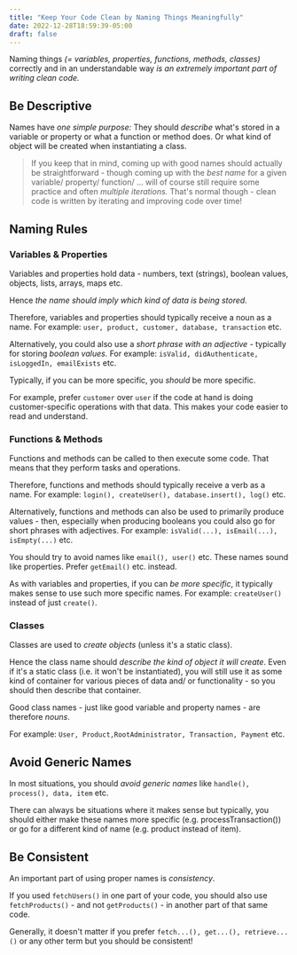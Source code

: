 ```yaml
---
title: "Keep Your Code Clean by Naming Things Meaningfully"
date: 2022-12-28T18:59:39-05:00
draft: false
---
```


Naming things _(= variables, properties, functions, methods, classes)_ correctly and in an understandable way *is an extremely important part of writing clean code.*

## Be Descriptive

Names have *one simple purpose:* They should *describe* what's stored in a variable or property or what a function or method does. Or what kind of object will be created when instantiating a class.

> If you keep that in mind, coming up with good names should actually be straightforward - though coming up with the *best name* for a given variable/ property/ function/ ... will of course still require some practice and often *multiple iterations.* That's normal though - clean code is written by iterating and improving code over time!

## Naming Rules

### Variables & Properties

Variables and properties hold data - numbers, text (strings), boolean values, objects,
lists, arrays, maps etc.

Hence *the name should imply which kind of data is being stored.*

Therefore, variables and properties should typically receive a noun as a name. For example: `user, product, customer, database, transaction` etc.

Alternatively, you could also use a *short phrase with an adjective* - typically for storing *boolean values.* For example: `isValid, didAuthenticate, isLoggedIn, emailExists` etc.

Typically, if you can be more specific, you *should* be more specific.

For example, prefer `customer` over `user` if the code at hand is doing customer-specific operations with that data. This makes your code easier to read and understand.

### Functions & Methods

Functions and methods can be called to then execute some code. That means that they perform tasks and operations. 

Therefore, functions and methods should typically receive a verb as a name. For example: `login(), createUser(), database.insert(), log()` etc.

Alternatively, functions and methods can also be used to primarily produce values - then, especially when producing booleans
you could also go for short phrases with adjectives. For example: `isValid(...), isEmail(...), isEmpty(...)` etc.

You should try to avoid names like `email(), user()` etc. These names sound like properties. Prefer `getEmail()` etc. instead.

As with variables and properties, if you can *be more specific*, it typically makes sense to use such more specific names. For example: `createUser()` instead of just `create()`.

### Classes

Classes are used to *create objects* (unless it's a static class). 

Hence the class name should *describe the kind of object it will create*. Even if it's a static class (i.e. it won't be instantiated), you will still use it as some kind of container for various pieces of data and/ or functionality - so you should then describe that container.

Good class names - just like good variable and property names - are therefore *nouns*.

For example: `User, Product,RootAdministrator, Transaction, Payment` etc.

## Avoid Generic Names

In most situations, you should *avoid generic names* like `handle(), process(), data, item` etc.

There can always be situations where it makes sense but typically, you should either make these names more specific (e.g. processTransaction()) or go for a different kind of name (e.g. product instead of item).

## Be Consistent

An important part of using proper names is *consistency*.

If you used `fetchUsers()` in one part of your code, you should also use `fetchProducts()` - and not `getProducts()` - in another part of that same code.

Generally, it doesn't matter if you prefer `fetch...(), get...(), retrieve...()` or any
other term but you should be consistent!